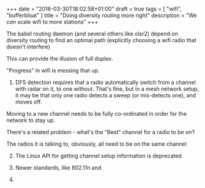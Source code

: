 +++
date = "2016-03-30T18:02:58+01:00"
draft = true
tags = [ "wifi", "bufferbloat"  ]
title = "Doing diversity routing more right"
description = "We *can* scale wifi to more stations"
+++

The babel routing daemon (and several others like olsr2) depend on diversity routing to find an optimal path (explicitly choosing a wifi radio that doesn't interfere)

This can provide the illusion of full duplex.

"Progress" in wifi is messing that up.

1) DFS detection requires that a radio automatically switch from a channel with radar on it, to one without. That's fine, but in a mesh network setup, it may be that only one radio detects a sweep (or mis-detects one), and moves off.

Moving to a new channel needs to be fully co-ordinated in order for the
network to stay up.

There's a related problem - what's the "Best" channel for a radio to be on?

The radios it is talking to, obviously, all need to be on the same channel

2) The Linux API for getting channel setup information is deprecated

3) Newer standards, like 802.11n and

4) 

